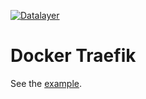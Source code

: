 [![Datalayer](https://docs.datalayer.io/logo/datalayer-25.svg)](https://datalayer.io)

# Docker Traefik

See the [example](./example).
